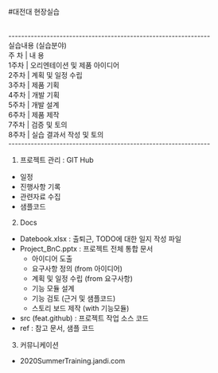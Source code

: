 #대전대 현장실습

<br>---------------------------------------------------------------
<br>실습내용 (실습분야) 
<br>주  차 |  내 용
<br>1주차 | 오리엔테이션 및 제품 아이디어
<br>2주차 | 계획 및 일정 수립
<br>3주차 | 제품 기획
<br>4주차 | 개발 기획
<br>5주차 | 개발 설계
<br>6주차 | 제품 제작
<br>7주차 | 검증 및 토의
<br>8주차 | 실습 결과서 작성 및 토의
<br>---------------------------------------------------------------

1. 프로젝트 관리 : GIT Hub
  - 일정
  - 진행사항 기록
  - 관련자료 수집
  - 샘플코드

2. Docs 
  - Datebook.xlsx : 출퇴근, TODO에 대한 일지 작성 파일
  - Project_BnC.pptx : 프로젝트 전체 통합 문서
    - 아이디어 도출
    - 요구사항 정의 (from 아이디어)
    - 계획 및 일정 수립 (from 요구사항)
    - 기능 모듈 설계
    - 기능 검토 (근거 및 샘플코드)
    - 스토리 보드 제작 (with 기능모듈)
  - src (feat.github) : 프로젝트 작업 소스 코드
  - ref : 참고 문서, 샘플 코드
  
3. 커뮤니케이션
  - 2020SummerTraining.jandi.com
